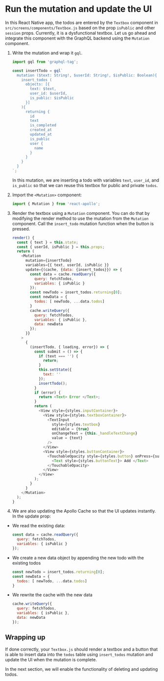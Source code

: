 # Run the mutation and update the UI

In this React Native app, the todos are entered by the `Textbox` component in `src/screens/components/Textbox.js` based on the prop `isPublic` and other `session` props. Currently, it is a dysfunctional textbox. Let us go ahead and integrate this component with the GraphQL backend using the `Mutation` component.


1. Write the mutation and wrap it `gql`.

    ```js
    import gql from 'graphql-tag';

    const insertTodo = gql`
      mutation ($text: String!, $userId: String!, $isPublic: Boolean){
        insert_todos (
          objects: [{
            text: $text,
            user_id: $userId,
            is_public: $isPublic
          }]
        ){
          returning {
            id
            text
            is_completed
            created_at
            updated_at
            is_public
            user {
              name
            }
          }
        }
      }
    `;
    ```

    In this mutation, we are inserting a todo with variables `text`, `user_id`, and `is_public`  so that we can reuse this textbox for public and private `todos`.

2. Import the `<Mutation>` component:

    ```js
    import { Mutation } from 'react-apollo';
    ```

3. Render the textbox using a `Mutation` component. You can do that by modifying the render method to use the mutation from the `Mutation` component. Call the `insert_todo` mutation function when the button is pressed.


    ```js
    render() {
      const { text } = this.state;
      const { userId, isPublic } = this.props;
      return (
        <Mutation
          mutation={insertTodo}
          variables={{ text, userId, isPublic }}
          update={(cache, {data: {insert_todos}}) => {
            const data = cache.readQuery({
              query: fetchTodos,
              variables: { isPublic }
            });
            const newTodo = insert_todos.returning[0];
            const newData = {
              todos: [ newTodo, ...data.todos]
            }
            cache.writeQuery({
              query: fetchTodos,
              variables: { isPublic },
              data: newData
            });
          }}
        >
          {
            (insertTodo, { loading, error}) => {
              const submit = () => {
                if (text === '') {
                  return;
                }
                this.setState({
                  text: ''
                });
                insertTodo();
              }
              if (error) {
                return <Text> Error </Text>;
              }
              return (
                <View style={styles.inputContainer}>
                  <View style={styles.textboxContainer}>
                    <TextInput
                      style={styles.textbox}
                      editable = {true}
                      onChangeText = {this._handleTextChange}
                      value = {text}
                    />
                  </View>
                  <View style={styles.buttonContainer}>
                    <TouchableOpacity style={styles.button} onPress={submit} disabled={text === ''}>
                      <Text style={styles.buttonText}> Add </Text>
                    </TouchableOpacity>
                  </View>
                </View>
              );
            }
          }
        </Mutation>
      );
    }
    ```

4. We are also updating the Apollo Cache so that the UI updates instantly. In the update prop:

  - We read the existing data:
    
    ```js
    const data = cache.readQuery({
      query: fetchTodos,
      variables: { isPublic }
    });
    ``` 

  - We create a new data object by appending the new todo with the existing todos

    ```js
    const newTodo = insert_todos.returning[0];
    const newData = {
      todos: [ newTodo, ...data.todos]
    }
    ```

  - We rewrite the cache with the new data

    ```js
    cache.writeQuery({
      query: fetchTodos,
      variables: { isPublic },
      data: newData
    });
    ```

## Wrapping up

If done correctly, your `Textbox.js` should render a textbox and a button that is able to insert data into the `todos` table using `insert_todos` mutation and update the UI when the mutation is complete.

In the next section, we will enable the functionality of deleting and updating todos.
